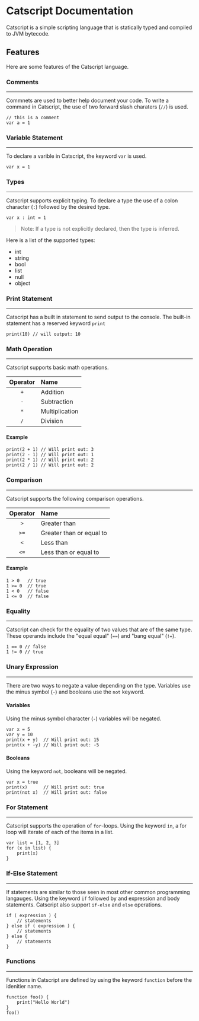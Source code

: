 # Catscript Documentation

Catscript is a simple scripting language that is statically typed and compiled to JVM bytecode.

## Features

Here are some features of the Catscript language.

### Comments

---

Commnets are used to better help document your code. To write a command in Catscript, the use of two forward slash charaters (`//`) is used.

    // this is a comment
    var a = 1

### Variable Statement

---

To declare a varible in Catscript, the keyword `var` is used.

    var x = 1

### Types

---

Catscript supports explicit typing. To declare a type the use of a colon character (`:`) followed by the desired type.

    var x : int = 1

> Note: If a type is not explicitly declared, then the type is inferred.

Here is a list of the supported types:

- int
- string
- bool
- list
- null
- object

### Print Statement

---

Catscript has a built in statement to send output to the console. The built-in statement has a reserved keyword `print`

    print(10) // will output: 10

### Math Operation

---

Catscript supports basic math operations.

| Operator | Name |
| :--: | :-- |
| `+` | Addition |
| `-` | Subtraction |
| `*` | Multiplication |
| `/` | Division |

#### Example

    print(2 + 1) // Will print out: 3
    print(2 - 1) // Will print out: 1
    print(2 * 1) // Will print out: 2
    print(2 / 1) // Will print out: 2

### Comparison

---

Catscript supports the following comparison operations.

| Operator | Name |
| :--: | :-- |
| `>` | Greater than |
| `>=` | Greater than or equal to |
| `<` | Less than |
| `<=` | Less than or equal to |

#### Example

    1 > 0   // true
    1 >= 0  // true
    1 < 0   // false
    1 <= 0  // false

### Equality

---

Catscript can check for the equality of two values that are of the same type.
These operands include the "equal equal" (`==`) and "bang equal" (`!=`).

    1 == 0 // false
    1 != 0 // true

### Unary Expression

---

There are two ways to negate a value depending on the type.
Variables use the minus symbol (`-`) and booleans use the `not` keyword.

#### Variables

Using the minus symbol character (`-`) variables will be negated.

    var x = 5
    var y = 10
    print(x + y)  // Will print out: 15
    print(x + -y) // Will print out: -5

#### Booleans

Using the keyword `not`, booleans will be negated.

    var x = true
    print(x)      // Will print out: true
    print(not x)  // Will print out: false

### For Statement

---

Catscript supports the operation of `for`-loops. Using the keyword `in`, a for loop will iterate of each of the items in a list.

    var list = [1, 2, 3]
    for (x in list) {
        print(x)
    }

### If-Else Statement

---

If statements are similar to those seen in most other common programming langauges. Using the keyword `if` followed by and expression and body statements. Catscript also support `if-else` and `else` operations.

    if ( expression ) {
        // statements
    } else if ( expression ) {
        // statements
    } else {
        // statements
    }

### Functions

---

Functions in Catscript are defined by using the keyword `function` before the idenitier name.

    function foo() {
        print("Hello World")
    }
    foo()
